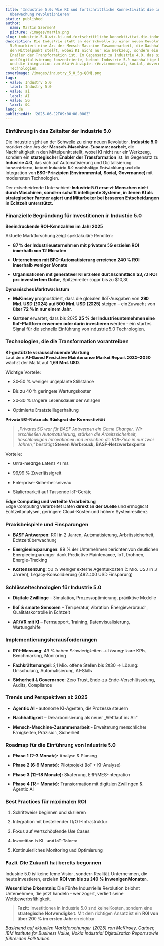 ```yaml
---
title: 'Industrie 5.0: Wie KI und fortschrittliche Konnektivität die industrielle
  Überwachung revolutionieren'
status: published
author:
  name: Martin Szerment
  picture: /images/martin.png
slug: industrie-5-0-wie-ki-und-fortschrittliche-konnektivitat-die-industrielle-uberwachung-revolutionieren
description: Die Industrie steht an der Schwelle zu einer neuen Revolution. Industrie
  5.0 markiert eine Ära der Mensch-Maschine-Zusammenarbeit, die Nachhaltigkeit in
  den Mittelpunkt stellt, wobei KI nicht nur ein Werkzeug, sondern ein strategischer
  Enabler der Transformation ist. Im Gegensatz zu Industrie 4.0, das sich auf Automatisierung
  und Digitalisierung konzentrierte, betont Industrie 5.0 nachhaltige Entwicklung
  und die Integration von ESG-Prinzipien (Environmental, Social, Governance) mit modernsten
  Technologien.
coverImage: /images/industry_5_0_5g-Q0Mj.png
tags:
- value: Industry 5.0
  label: Industry 5.0
- value: ai
  label: AI
- value: 5G
  label: 5G
lang: de
publishedAt: '2025-06-12T09:00:00.000Z'
---
```

### Einführung in das Zeitalter der Industrie 5.0

Die Industrie steht an der Schwelle zu einer neuen Revolution. **Industrie 5.0** markiert eine Ära der **Mensch-Maschine-Zusammenarbeit**, die Nachhaltigkeit in den Mittelpunkt stellt, wobei KI nicht nur ein Werkzeug, sondern ein **strategischer Enabler der Transformation** ist. Im Gegensatz zu **Industrie 4.0**, das sich auf Automatisierung und Digitalisierung konzentrierte, betont Industrie 5.0 nachhaltige Entwicklung und die Integration von **ESG-Prinzipien (Environmental, Social, Governance)** mit modernsten Technologien.

Der entscheidende Unterschied: **Industrie 5.0 ersetzt Menschen nicht durch Maschinen, sondern schafft intelligente Systeme, in denen KI als strategischer Partner agiert und Mitarbeiter bei besseren Entscheidungen in Echtzeit unterstützt.**

### Finanzielle Begründung für Investitionen in Industrie 5.0

**Beeindruckende ROI-Kennzahlen im Jahr 2025**

Aktuelle Marktforschung zeigt spektakuläre Renditen:

- **87 % der Industrieunternehmen mit privatem 5G erzielen ROI innerhalb von 12 Monaten**

- **Unternehmen mit BPO-Automatisierung erreichen 240 % ROI innerhalb weniger Monate**

- **Organisationen mit generativer KI erzielen durchschnittlich $3,70 ROI pro investiertem Dollar**, Spitzenreiter sogar bis zu $10,30

**Dynamisches Marktwachstum**

- **McKinsey** prognostiziert, dass die globalen IIoT-Ausgaben von **290 Mrd. USD (2024) auf 500 Mrd. USD (2025)** steigen – ein Zuwachs von **über 72 % in nur einem Jahr**.

- **Gartner** erwartet, dass bis 2025 **25 % der Industrieunternehmen eine IIoT-Plattform erwerben oder darin investieren** werden – ein starkes Signal für die schnelle Einführung von Industrie 5.0 Technologien.

### Technologien, die die Transformation vorantreiben

**KI-gestützte vorausschauende Wartung**\
Laut dem **AI-Based Predictive Maintenance Market Report 2025–2030** wächst der Markt auf **1,69 Mrd. USD**.

Wichtige Vorteile:

- 30–50 % weniger ungeplante Stillstände

- Bis zu 40 % geringere Wartungskosten

- 20–30 % längere Lebensdauer der Anlagen

- Optimierte Ersatzteillagerhaltung

**Private 5G-Netze als Rückgrat der Konnektivität**

> *„Privates 5G war für BASF Antwerpen ein Game Changer. Wir erschließen Automatisierung, stärken die Arbeitssicherheit, beschleunigen Innovationen und erreichen die ROI-Ziele in nur zwei Jahren,“* bestätigt **Steven Werbrouck, BASF-Netzwerkexperte**.

Vorteile:

- Ultra-niedrige Latenz &lt;1 ms

- 99,99 % Zuverlässigkeit

- Enterprise-Sicherheitsniveau

- Skalierbarkeit auf Tausende IoT-Geräte

**Edge Computing und verteilte Verarbeitung**\
Edge Computing verarbeitet Daten **direkt an der Quelle** und ermöglicht Echtzeitanalysen, geringere Cloud-Kosten und höhere Systemresilienz.

### Praxisbeispiele und Einsparungen

- **BASF Antwerpen**: ROI in 2 Jahren, Automatisierung, Arbeitssicherheit, Echtzeitüberwachung

- **Energieeinsparungen**: 89 % der Unternehmen berichten von deutlichen Energieeinsparungen dank Predictive Maintenance, IoT, Drohnen, Energie-Tracking

- **Kostensenkung**: 50 % weniger externe Agenturkosten (5 Mio. USD in 3 Jahren), Legacy-Konsolidierung (492.400 USD Einsparung)

### Schlüsseltechnologien für Industrie 5.0

- **Digitale Zwillinge** – Simulation, Prozessoptimierung, prädiktive Modelle

- **IIoT & smarte Sensoren** – Temperatur, Vibration, Energieverbrauch, Qualitätskontrolle in Echtzeit

- **AR/VR mit KI** – Fernsupport, Training, Datenvisualisierung, Wartungshilfe

### Implementierungsherausforderungen

- **ROI-Messung**: 49 % haben Schwierigkeiten → Lösung: klare KPIs, Benchmarking, Monitoring

- **Fachkräftemangel**: 2,1 Mio. offene Stellen bis 2030 → Lösung: Umschulung, Automatisierung, AI-Skills

- **Sicherheit & Governance**: Zero Trust, Ende-zu-Ende-Verschlüsselung, Audits, Compliance

### Trends und Perspektiven ab 2025

- **Agentic AI** – autonome KI-Agenten, die Prozesse steuern

- **Nachhaltigkeit** – Dekarbonisierung als neuer „Wettlauf ins All“

- **Mensch-Maschine-Zusammenarbeit** – Erweiterung menschlicher Fähigkeiten, Präzision, Sicherheit

### Roadmap für die Einführung von Industrie 5.0

- **Phase 1 (2–3 Monate):** Analyse & Planung

- **Phase 2 (6–9 Monate):** Pilotprojekt (IoT + KI-Analyse)

- **Phase 3 (12–18 Monate):** Skalierung, ERP/MES-Integration

- **Phase 4 (18+ Monate):** Transformation mit digitalen Zwillingen & Agentic AI

### Best Practices für maximalen ROI

1. Schrittweise beginnen und skalieren

2. Integration mit bestehender IT/OT-Infrastruktur

3. Fokus auf wertschöpfende Use Cases

4. Investition in KI- und IoT-Talente

5. Kontinuierliches Monitoring und Optimierung

### Fazit: Die Zukunft hat bereits begonnen

Industrie 5.0 ist keine ferne Vision, sondern Realität. Unternehmen, die heute investieren, erzielen **ROI von bis zu 240 % in wenigen Monaten**.

**Wesentliche Erkenntnis:** Die Fünfte Industrielle Revolution belohnt Unternehmen, die jetzt handeln – wer zögert, verliert seine Wettbewerbsfähigkeit.

> **Fazit:** Investitionen in Industrie 5.0 sind keine Kosten, sondern eine **strategische Notwendigkeit**. Mit dem richtigen Ansatz ist ein **ROI von über 200 % im ersten Jahr** erreichbar.

*Basierend auf aktuellen Marktforschungen (2025) von McKinsey, Gartner, IBM Institute for Business Value, Nokia Industrial Digitalization Report sowie führenden Fallstudien.*